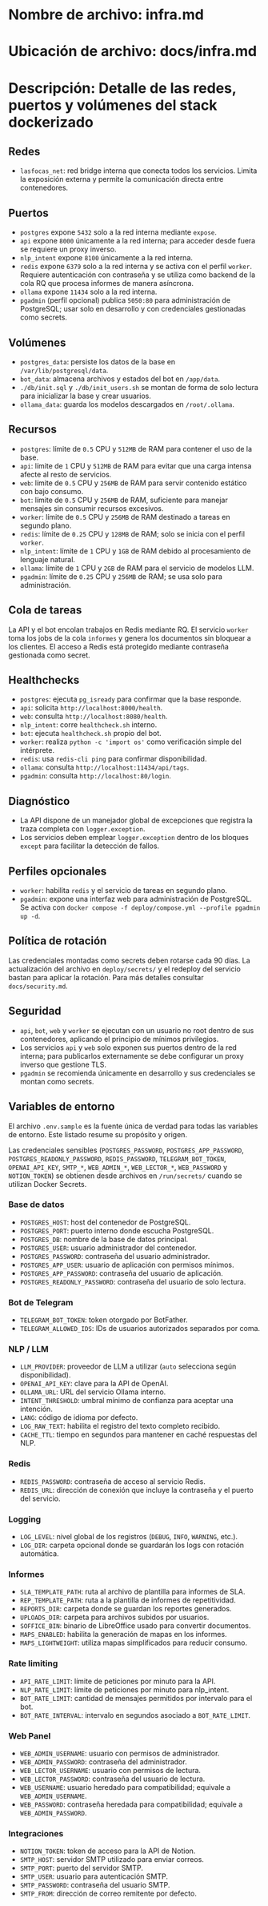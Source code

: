 # Nombre de archivo: infra.md
# Ubicación de archivo: docs/infra.md
# Descripción: Detalle de las redes, puertos y volúmenes del stack dockerizado

## Redes

- `lasfocas_net`: red bridge interna que conecta todos los servicios. Limita la exposición externa y permite la comunicación directa entre contenedores.

## Puertos

- `postgres` expone `5432` solo a la red interna mediante `expose`.
- `api` expone `8000` únicamente a la red interna; para acceder desde fuera se requiere un proxy inverso.
- `nlp_intent` expone `8100` únicamente a la red interna.
- `redis` expone `6379` solo a la red interna y se activa con el perfil `worker`.
  Requiere autenticación con contraseña y se utiliza como backend de la cola RQ que procesa informes de manera asíncrona.
- `ollama` expone `11434` solo a la red interna.
- `pgadmin` (perfil opcional) publica `5050:80` para administración de PostgreSQL; usar solo en desarrollo y con credenciales gestionadas como secrets.

## Volúmenes

- `postgres_data`: persiste los datos de la base en `/var/lib/postgresql/data`.
- `bot_data`: almacena archivos y estados del bot en `/app/data`.
- `./db/init.sql` y `./db/init_users.sh` se montan de forma de solo lectura para inicializar la base y crear usuarios.
- `ollama_data`: guarda los modelos descargados en `/root/.ollama`.

## Recursos

- `postgres`: límite de `0.5` CPU y `512MB` de RAM para contener el uso de la base.
- `api`: límite de `1` CPU y `512MB` de RAM para evitar que una carga intensa afecte al resto de servicios.
- `web`: límite de `0.5` CPU y `256MB` de RAM para servir contenido estático con bajo consumo.
- `bot`: límite de `0.5` CPU y `256MB` de RAM, suficiente para manejar mensajes sin consumir recursos excesivos.
- `worker`: límite de `0.5` CPU y `256MB` de RAM destinado a tareas en segundo plano.
- `redis`: límite de `0.25` CPU y `128MB` de RAM; solo se inicia con el perfil `worker`.
- `nlp_intent`: límite de `1` CPU y `1GB` de RAM debido al procesamiento de lenguaje natural.
- `ollama`: límite de `1` CPU y `2GB` de RAM para el servicio de modelos LLM.
- `pgadmin`: límite de `0.25` CPU y `256MB` de RAM; se usa solo para administración.

## Cola de tareas

La API y el bot encolan trabajos en Redis mediante RQ. El servicio `worker` toma los
jobs de la cola `informes` y genera los documentos sin bloquear a los clientes. El
acceso a Redis está protegido mediante contraseña gestionada como secret.

## Healthchecks

- `postgres`: ejecuta `pg_isready` para confirmar que la base responde.
- `api`: solicita `http://localhost:8000/health`.
- `web`: consulta `http://localhost:8080/health`.
- `nlp_intent`: corre `healthcheck.sh` interno.
- `bot`: ejecuta `healthcheck.sh` propio del bot.
- `worker`: realiza `python -c 'import os'` como verificación simple del intérprete.
- `redis`: usa `redis-cli ping` para confirmar disponibilidad.
- `ollama`: consulta `http://localhost:11434/api/tags`.
- `pgadmin`: consulta `http://localhost:80/login`.

## Diagnóstico

- La API dispone de un manejador global de excepciones que registra la traza completa con `logger.exception`.
- Los servicios deben emplear `logger.exception` dentro de los bloques `except` para facilitar la detección de fallos.

## Perfiles opcionales

- `worker`: habilita `redis` y el servicio de tareas en segundo plano.
- `pgadmin`: expone una interfaz web para administración de PostgreSQL.
  Se activa con `docker compose -f deploy/compose.yml --profile pgadmin up -d`.

## Política de rotación

Las credenciales montadas como secrets deben rotarse cada 90 días.
La actualización del archivo en `deploy/secrets/` y el redeploy del servicio bastan para aplicar la rotación.
Para más detalles consultar `docs/security.md`.

## Seguridad

- `api`, `bot`, `web` y `worker` se ejecutan con un usuario no root dentro de sus contenedores, aplicando el principio de mínimos privilegios.
- Los servicios `api` y `web` solo exponen sus puertos dentro de la red interna; para publicarlos externamente se debe configurar un proxy inverso que gestione TLS.
- `pgadmin` se recomienda únicamente en desarrollo y sus credenciales se montan como secrets.

## Variables de entorno

El archivo `.env.sample` es la fuente única de verdad para todas las variables de entorno. Este listado resume su propósito y origen.

Las credenciales sensibles (`POSTGRES_PASSWORD`, `POSTGRES_APP_PASSWORD`, `POSTGRES_READONLY_PASSWORD`, `REDIS_PASSWORD`, `TELEGRAM_BOT_TOKEN`, `OPENAI_API_KEY`, `SMTP_*`, `WEB_ADMIN_*`, `WEB_LECTOR_*`, `WEB_PASSWORD` y `NOTION_TOKEN`) se obtienen desde archivos en `/run/secrets/` cuando se utilizan Docker Secrets.

### Base de datos
- `POSTGRES_HOST`: host del contenedor de PostgreSQL.
- `POSTGRES_PORT`: puerto interno donde escucha PostgreSQL.
- `POSTGRES_DB`: nombre de la base de datos principal.
- `POSTGRES_USER`: usuario administrador del contenedor.
- `POSTGRES_PASSWORD`: contraseña del usuario administrador.
- `POSTGRES_APP_USER`: usuario de aplicación con permisos mínimos.
- `POSTGRES_APP_PASSWORD`: contraseña del usuario de aplicación.
- `POSTGRES_READONLY_PASSWORD`: contraseña del usuario de solo lectura.

### Bot de Telegram
- `TELEGRAM_BOT_TOKEN`: token otorgado por BotFather.
- `TELEGRAM_ALLOWED_IDS`: IDs de usuarios autorizados separados por coma.

### NLP / LLM
- `LLM_PROVIDER`: proveedor de LLM a utilizar (`auto` selecciona según disponibilidad).
- `OPENAI_API_KEY`: clave para la API de OpenAI.
- `OLLAMA_URL`: URL del servicio Ollama interno.
- `INTENT_THRESHOLD`: umbral mínimo de confianza para aceptar una intención.
- `LANG`: código de idioma por defecto.
- `LOG_RAW_TEXT`: habilita el registro del texto completo recibido.
- `CACHE_TTL`: tiempo en segundos para mantener en caché respuestas del NLP.

### Redis
- `REDIS_PASSWORD`: contraseña de acceso al servicio Redis.
- `REDIS_URL`: dirección de conexión que incluye la contraseña y el puerto del servicio.

### Logging
- `LOG_LEVEL`: nivel global de los registros (`DEBUG`, `INFO`, `WARNING`, etc.).
- `LOG_DIR`: carpeta opcional donde se guardarán los logs con rotación automática.

### Informes
- `SLA_TEMPLATE_PATH`: ruta al archivo de plantilla para informes de SLA.
- `REP_TEMPLATE_PATH`: ruta a la plantilla de informes de repetitividad.
- `REPORTS_DIR`: carpeta donde se guardan los reportes generados.
- `UPLOADS_DIR`: carpeta para archivos subidos por usuarios.
- `SOFFICE_BIN`: binario de LibreOffice usado para convertir documentos.
- `MAPS_ENABLED`: habilita la generación de mapas en los informes.
- `MAPS_LIGHTWEIGHT`: utiliza mapas simplificados para reducir consumo.

### Rate limiting
- `API_RATE_LIMIT`: límite de peticiones por minuto para la API.
- `NLP_RATE_LIMIT`: límite de peticiones por minuto para nlp_intent.
- `BOT_RATE_LIMIT`: cantidad de mensajes permitidos por intervalo para el bot.
- `BOT_RATE_INTERVAL`: intervalo en segundos asociado a `BOT_RATE_LIMIT`.

### Web Panel
- `WEB_ADMIN_USERNAME`: usuario con permisos de administrador.
- `WEB_ADMIN_PASSWORD`: contraseña del administrador.
- `WEB_LECTOR_USERNAME`: usuario con permisos de lectura.
- `WEB_LECTOR_PASSWORD`: contraseña del usuario de lectura.
- `WEB_USERNAME`: usuario heredado para compatibilidad; equivale a `WEB_ADMIN_USERNAME`.
- `WEB_PASSWORD`: contraseña heredada para compatibilidad; equivale a `WEB_ADMIN_PASSWORD`.

### Integraciones
- `NOTION_TOKEN`: token de acceso para la API de Notion.
- `SMTP_HOST`: servidor SMTP utilizado para enviar correos.
- `SMTP_PORT`: puerto del servidor SMTP.
- `SMTP_USER`: usuario para autenticación SMTP.
- `SMTP_PASSWORD`: contraseña del usuario SMTP.
- `SMTP_FROM`: dirección de correo remitente por defecto.
